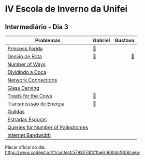# IV Escola de Inverno da Unifei

## Intermediário - Dia 3 
Problemas | Gabriel | Gustavo
--------- | ------ | ------:
[Princess Farida](http://www.spoj.com/problems/FARIDA/) | [:balloon:](FARIDA-Gabriel.cpp) |
[Desvio de Rota](https://www.urionlinejudge.com.br/judge/pt/problems/view/1123) | [:balloon:](1123-Gabriel.cpp) | [:balloon:](1123Gustavo.cpp) | |
[Number of Ways](http://codeforces.com/problemset/problem/466/C) | |
[Dividindo a Coca](https://www.urionlinejudge.com.br/judge/pt/problems/view/1549) | |
[Network Connections](https://uva.onlinejudge.org/index.php?option=onlinejudge&page=show_problem&problem=734) | |
[Glass Carving](http://codeforces.com/problemset/problem/527/C) | |
[Treats for the Cows](http://www.spoj.com/problems/TRT/) | [:balloon:](TRT-Gabriel.cpp) |
[Transmisssão de Energia](http://br.spoj.com/problems/ENERGIA/) | [:balloon:](ENERGIA-Gabriel.cpp) |
[Guildas](https://www.urionlinejudge.com.br/judge/pt/problems/view/1527) | |
[Estradas Escuras](https://www.urionlinejudge.com.br/judge/pt/problems/view/1152) | |
[Queries for Number of Palindromes](http://codeforces.com/problemset/problem/245/H) | |
[Internet Bandwidth](https://uva.onlinejudge.org/index.php?option=onlinejudge&page=show_problem&problem=761) | |

Placar oficial do dia:
https://www.codepit.io/#/contest/579827df0ffbe61800daf008/view
